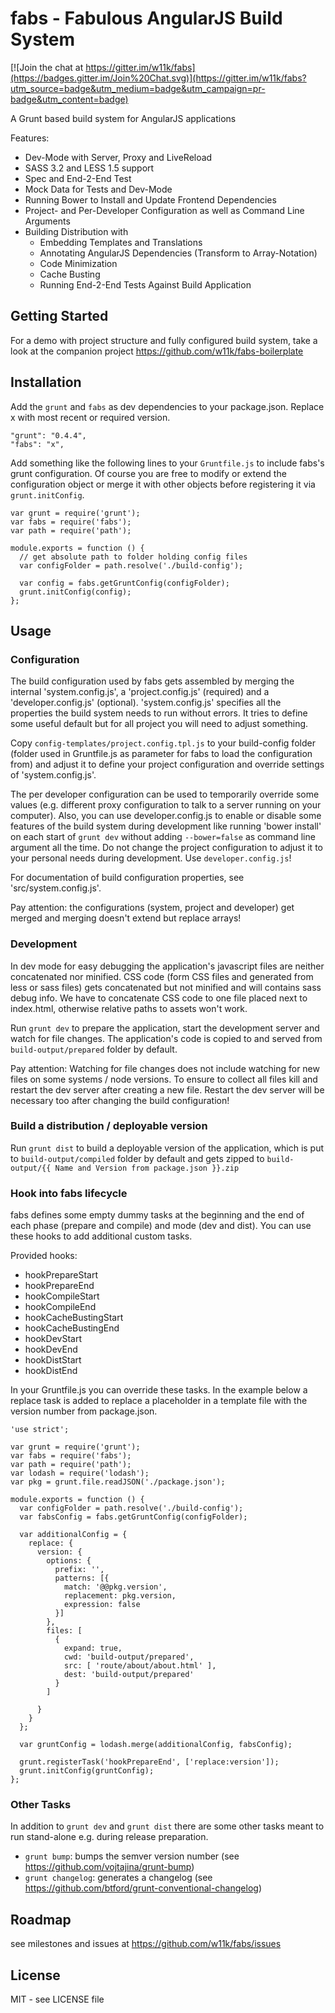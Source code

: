 # fabs - Fabulous AngularJS Build System

[![Join the chat at https://gitter.im/w11k/fabs](https://badges.gitter.im/Join%20Chat.svg)](https://gitter.im/w11k/fabs?utm_source=badge&utm_medium=badge&utm_campaign=pr-badge&utm_content=badge)

A Grunt based build system for AngularJS applications

Features:
* Dev-Mode with Server, Proxy and LiveReload
* SASS 3.2 and LESS 1.5 support
* Spec and End-2-End Test
* Mock Data for Tests and Dev-Mode
* Running Bower to Install and Update Frontend Dependencies
* Project- and Per-Developer Configuration as well as Command Line Arguments
* Building Distribution with
    * Embedding Templates and Translations
    * Annotating AngularJS Dependencies (Transform to Array-Notation)
    * Code Minimization
    * Cache Busting
    * Running End-2-End Tests Against Build Application


## Getting Started

For a demo with project structure and fully configured build system, take a look at the companion project
https://github.com/w11k/fabs-boilerplate


## Installation

Add the `grunt` and `fabs` as dev dependencies to your package.json. Replace x with most recent or required version.

    "grunt": "0.4.4",
    "fabs": "x",


Add something like the following lines to your `Gruntfile.js` to include fabs's grunt configuration. Of course you
are free to modify or extend the configuration object or merge it with other objects before registering it via
`grunt.initConfig`.

    var grunt = require('grunt');
    var fabs = require('fabs');
    var path = require('path');

    module.exports = function () {
      // get absolute path to folder holding config files
      var configFolder = path.resolve('./build-config');

      var config = fabs.getGruntConfig(configFolder);
      grunt.initConfig(config);
    };


## Usage

### Configuration

The build configuration used by fabs gets assembled by merging the internal 'system.config.js', a 'project.config.js'
(required) and a 'developer.config.js' (optional). 'system.config.js' specifies all the properties the build system
needs to run without errors. It tries to define some useful default but for all project you will need to adjust
something.

Copy `config-templates/project.config.tpl.js` to your build-config folder (folder used in Gruntfile.js as parameter for
fabs to load the configuration from) and adjust it to define your project configuration and override settings of
'system.config.js'.

The per developer configuration can be used to temporarily override some values (e.g. different proxy configuration to
talk to a server running on your computer). Also, you can use developer.config.js to enable or disable some features of
the build system during development like running 'bower install' on each start of `grunt dev` without adding
`--bower=false` as command line argument all the time.
Do not change the project configuration to adjust it to your personal needs during development.
Use `developer.config.js`!

For documentation of build configuration properties, see 'src/system.config.js'.

Pay attention: the configurations (system, project and developer) get merged and merging doesn't extend but
replace arrays!


### Development

In dev mode for easy debugging the application's javascript files are neither concatenated nor minified. CSS code
(form CSS files and generated from less or sass files) gets concatenated but not minified and will contains sass debug
info. We have to concatenate CSS code to one file placed next to index.html, otherwise relative paths to assets won't
work.

Run `grunt dev` to prepare the application, start the development server and watch for file changes. The application's
code is copied to and served from `build-output/prepared` folder by default.

Pay attention: Watching for file changes does not include watching for new files on some systems / node versions.
To ensure to collect all files kill and restart the dev server after creating a new file. Restart the dev server will
be necessary too after changing the build configuration!


### Build a distribution / deployable version

Run `grunt dist` to build a deployable version of the application, which is put to `build-output/compiled` folder by
default and gets zipped to `build-output/{{ Name and Version from package.json }}.zip`

### Hook into fabs lifecycle

fabs defines some empty dummy tasks at the beginning and the end of each phase (prepare and compile) and mode (dev and dist). You can use these hooks to add additional custom tasks.

Provided hooks:

* hookPrepareStart
* hookPrepareEnd
* hookCompileStart
* hookCompileEnd
* hookCacheBustingStart
* hookCacheBustingEnd
* hookDevStart
* hookDevEnd
* hookDistStart
* hookDistEnd

In your Gruntfile.js you can override these tasks. In the example below a replace task is added to replace a placeholder in a template file with the version number from package.json.

    'use strict';
    
    var grunt = require('grunt');
    var fabs = require('fabs');
    var path = require('path');
    var lodash = require('lodash');
    var pkg = grunt.file.readJSON('./package.json');
    
    module.exports = function () {
      var configFolder = path.resolve('./build-config');
      var fabsConfig = fabs.getGruntConfig(configFolder);
    
      var additionalConfig = {
        replace: {
          version: {
            options: {
              prefix: '',
              patterns: [{
                match: '@@pkg.version',
                replacement: pkg.version,
                expression: false
              }]
            },
            files: [
              {
                expand: true,
                cwd: 'build-output/prepared',
                src: [ 'route/about/about.html' ],
                dest: 'build-output/prepared'
              }
            ]

          }
        }
      };
      
      var gruntConfig = lodash.merge(additionalConfig, fabsConfig);
    
      grunt.registerTask('hookPrepareEnd', ['replace:version']);
      grunt.initConfig(gruntConfig);
    };


### Other Tasks

In addition to `grunt dev` and `grunt dist` there are some other tasks meant to run stand-alone e.g. during release
preparation.

* `grunt bump`: bumps the semver version number (see https://github.com/vojtajina/grunt-bump)
* `grunt changelog`: generates a changelog (see https://github.com/btford/grunt-conventional-changelog)


## Roadmap

see milestones and issues at https://github.com/w11k/fabs/issues


## License

MIT - see LICENSE file
